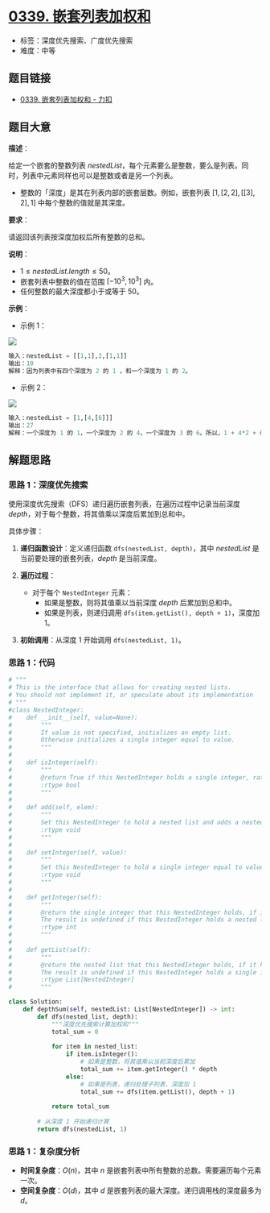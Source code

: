 # [0339. 嵌套列表加权和](https://leetcode.cn/problems/nested-list-weight-sum/)

- 标签：深度优先搜索、广度优先搜索
- 难度：中等

## 题目链接

- [0339. 嵌套列表加权和 - 力扣](https://leetcode.cn/problems/nested-list-weight-sum/)

## 题目大意

**描述**：

给定一个嵌套的整数列表 $nestedList$，每个元素要么是整数，要么是列表。同时，列表中元素同样也可以是整数或者是另一个列表。

- 整数的「深度」是其在列表内部的嵌套层数。例如，嵌套列表 $[1,[2,2],[[3],2],1]$ 中每个整数的值就是其深度。

**要求**：

请返回该列表按深度加权后所有整数的总和。

**说明**：

- $1 \le nestedList.length \le 50$。
- 嵌套列表中整数的值在范围 $[-10^{3}, 10^{3}]$ 内。
- 任何整数的最大深度都小于或等于 $50$。

**示例**：

- 示例 1：

![](https://assets.leetcode.com/uploads/2021/01/14/nestedlistweightsumex1.png)

```python
输入：nestedList = [[1,1],2,[1,1]]
输出：10 
解释：因为列表中有四个深度为 2 的 1 ，和一个深度为 1 的 2。
```

- 示例 2：

![](https://assets.leetcode.com/uploads/2021/01/14/nestedlistweightsumex2.png)

```python
输入：nestedList = [1,[4,[6]]]
输出：27 
解释：一个深度为 1 的 1，一个深度为 2 的 4，一个深度为 3 的 6。所以，1 + 4*2 + 6*3 = 27。
```

## 解题思路

### 思路 1：深度优先搜索

使用深度优先搜索（DFS）递归遍历嵌套列表，在遍历过程中记录当前深度 $depth$，对于每个整数，将其值乘以深度后累加到总和中。

具体步骤：

1. **递归函数设计**：定义递归函数 `dfs(nestedList, depth)`，其中 $nestedList$ 是当前要处理的嵌套列表，$depth$ 是当前深度。

2. **遍历过程**：
   - 对于每个 `NestedInteger` 元素：
     - 如果是整数，则将其值乘以当前深度 $depth$ 后累加到总和中。
     - 如果是列表，则递归调用 `dfs(item.getList(), depth + 1)`，深度加 $1$。

3. **初始调用**：从深度 $1$ 开始调用 `dfs(nestedList, 1)`。

### 思路 1：代码

```python
# """
# This is the interface that allows for creating nested lists.
# You should not implement it, or speculate about its implementation
# """
#class NestedInteger:
#    def __init__(self, value=None):
#        """
#        If value is not specified, initializes an empty list.
#        Otherwise initializes a single integer equal to value.
#        """
#
#    def isInteger(self):
#        """
#        @return True if this NestedInteger holds a single integer, rather than a nested list.
#        :rtype bool
#        """
#
#    def add(self, elem):
#        """
#        Set this NestedInteger to hold a nested list and adds a nested integer elem to it.
#        :rtype void
#        """
#
#    def setInteger(self, value):
#        """
#        Set this NestedInteger to hold a single integer equal to value.
#        :rtype void
#        """
#
#    def getInteger(self):
#        """
#        @return the single integer that this NestedInteger holds, if it holds a single integer
#        The result is undefined if this NestedInteger holds a nested list
#        :rtype int
#        """
#
#    def getList(self):
#        """
#        @return the nested list that this NestedInteger holds, if it holds a nested list
#        The result is undefined if this NestedInteger holds a single integer
#        :rtype List[NestedInteger]
#        """

class Solution:
    def depthSum(self, nestedList: List[NestedInteger]) -> int:
        def dfs(nested_list, depth):
            """深度优先搜索计算加权和"""
            total_sum = 0
            
            for item in nested_list:
                if item.isInteger():
                    # 如果是整数，将其值乘以当前深度后累加
                    total_sum += item.getInteger() * depth
                else:
                    # 如果是列表，递归处理子列表，深度加 1
                    total_sum += dfs(item.getList(), depth + 1)
            
            return total_sum
        
        # 从深度 1 开始递归计算
        return dfs(nestedList, 1)
```

### 思路 1：复杂度分析

- **时间复杂度**：$O(n)$，其中 $n$ 是嵌套列表中所有整数的总数。需要遍历每个元素一次。
- **空间复杂度**：$O(d)$，其中 $d$ 是嵌套列表的最大深度。递归调用栈的深度最多为 $d$。
